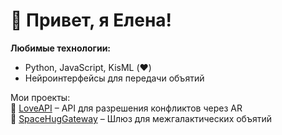 # 👋 Привет, я Елена! 
**Любимые технологии:**  
- Python, JavaScript, KisML (❤️)  
- Нейроинтерфейсы для передачи объятий  

Мои проекты:  
🔮 [LoveAPI](ссылка) – API для разрешения конфликтов через AR  
🌌 [SpaceHugGateway](ссылка) – Шлюз для межгалактических объятий  
